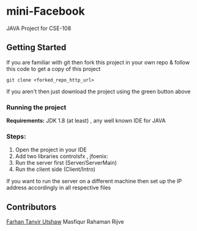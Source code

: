 # mini-Facebook
JAVA Project for CSE-108

## Getting Started
If you are familiar with git then fork this project in your own repo & follow this code to get a copy of this project
```
git clone <forked_repo_http_url>
```
If you aren't then just download the project using the green button above

### Running the project
**Requirements:** 
JDK 1.8 (at least) , any well known IDE for JAVA

### Steps:
1) Open the project in your IDE
2) Add two libraries controlsfx , jfoenix:
3) Run the server first (Server/ServerMain)
4) Run the client side (Client/Intro)

If you want to run the server on a different machine then set up the IP address accordingly in all respective files 

## Contributors
[Farhan Tanvir Utshaw](https://github.com/Utshaw)
Masfiqur Rahaman Rijve


